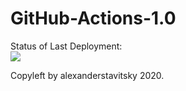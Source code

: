 # GitHub-Actions-1.0


Status of Last Deployment:<br>
<img src="https://github.com/alexanderstavitsky/github-actions1/workflows/github-actions1.yml/badge.svg?branch=main"><br>


Copyleft by alexanderstavitsky 2020.
